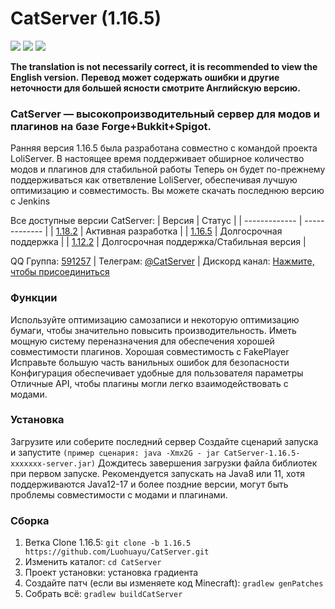 # CatServer (1.16.5)
![](https://img.shields.io/badge/Minecraft-1.16.5-brightgreen.svg?colorB=469C00)
![](https://img.shields.io/badge/Forge-36.2.35-brightgreen.svg?colorB=469C00)
![](https://img.shields.io/badge/Spigot-1.16.5-brightgreen.svg?colorB=469C00)

<b>The translation is not necessarily correct, it is recommended to view the English version.</b>
<b>Перевод может содержать ошибки и другие неточности для большей ясности смотрите Английскую версию.</b>

### CatServer — высокопроизводительный сервер для модов и плагинов на базе Forge+Bukkit+Spigot.
Ранняя версия 1.16.5 была разработана совместно с командой проекта LoliServer. В настоящее время поддерживает обширное количество модов и плагинов для стабильной работы
Теперь он будет по-прежнему поддерживаться как ответвление LoliServer, обеспечивая лучшую оптимизацию и совместимость.
Вы можете скачать последнюю версию с Jenkins

Все доступные версии CatServer:
|    Версия    |    Статус     |
| ------------- | ------------- |
| [1.18.2](https://github.com/Luohuayu/CatServer/tree/1.18.2)  |  Активная разработка      |
| [1.16.5](https://github.com/Luohuayu/CatServer/tree/1.16.5)  |  Долгосрочная поддержка         |
| [1.12.2](https://github.com/Luohuayu/CatServer/tree/1.12.2)  |  Долгосрочная поддержка/Стабильная версия  |

QQ Группа: [591257](https://jq.qq.com/?_wv=1027&k=5B5aKkW) | Телеграм: [@CatServer](https://t.me/CatServer) | Дискорд канал: [Нажмите, чтобы присоединиться
](https://discord.gg/wvBJN4d)

### Функции
Используйте оптимизацию самозаписи и некоторую оптимизацию бумаги, чтобы значительно повысить производительность.
Иметь мощную систему переназначения для обеспечения хорошей совместимости плагинов.
Хорошая совместимость с FakePlayer
Исправьте большую часть ванильных ошибок для безопасности
Конфигурация обеспечивает удобные для пользователя параметры
Отличные API, чтобы плагины могли легко взаимодействовать с модами.

### Установка
Загрузите или соберите последний сервер
Создайте сценарий запуска и запустите `(пример сценария: java -Xmx2G -
jar CatServer-1.16.5-xxxxxxx-server.jar)`
Дождитесь завершения загрузки файла библиотек при первом запуске.
Рекомендуется запускать на Java8 или 11, хотя поддерживаются Java12-17 и более поздние версии, могут быть проблемы совместимости с модами и плагинами.

### Сборка
1. Ветка Clone 1.16.5: `git clone -b 1.16.5 https://github.com/Luohuayu/CatServer.git`
2. Изменить каталог: `cd CatServer`
3. Проект установки: установка градиента
4. Создайте патч (если вы изменяете код Minecraft): `gradlew genPatches`
5. Собрать всё: `gradlew buildCatServer`
